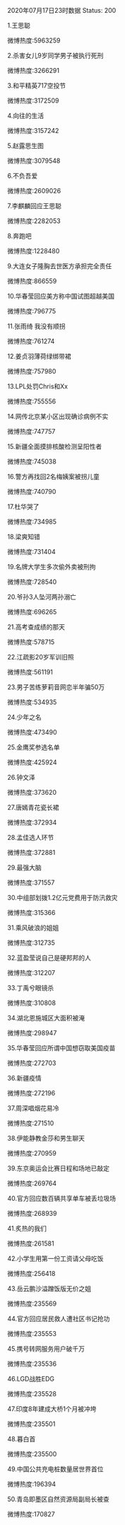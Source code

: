 2020年07月17日23时数据
Status: 200

1.王思聪

微博热度:5963259

2.杀害女儿9岁同学男子被执行死刑

微博热度:3266291

3.和平精英717空投节

微博热度:3172509

4.向往的生活

微博热度:3157242

5.赵露思生图

微博热度:3079548

6.不负吾爱

微博热度:2609026

7.李麒麟回应王思聪

微博热度:2282053

8.奔跑吧

微博热度:1228480

9.大连女子隆胸去世医方承担完全责任

微博热度:866559

10.华春莹回应美方称中国试图超越美国

微博热度:796775

11.张雨绮 我没有顺拐

微博热度:761274

12.姜贞羽薄荷绿绑带裙

微博热度:757980

13.LPL处罚Chris和Xx

微博热度:755556

14.网传北京某小区出现确诊病例不实

微博热度:747757

15.新疆全面摸排核酸检测呈阳性者

微博热度:745038

16.警方再找回2名梅姨案被拐儿童

微博热度:740790

17.杜华哭了

微博热度:734985

18.梁爽知错

微博热度:731404

19.名牌大学生多次偷外卖被刑拘

微博热度:728540

20.爷孙3人坠河两孙溺亡

微博热度:696265

21.高考查成绩的那天

微博热度:578715

22.江疏影20岁军训旧照

微博热度:561191

23.男子苦练萝莉音网恋半年骗50万

微博热度:534935

24.少年之名

微博热度:473490

25.金鹰奖参选名单

微博热度:425924

26.钟文泽

微博热度:373620

27.唐嫣青花瓷长裙

微博热度:372934

28.孟佳选人环节

微博热度:372881

29.最强大脑

微博热度:371557

30.中组部划拨1.2亿元党费用于防汛救灾

微博热度:315366

31.乘风破浪的姐姐

微博热度:312735

32.蓝盈莹说自己是硬邦邦的人

微博热度:312207

33.丁禹兮眼镜杀

微博热度:310808

34.湖北恩施城区大面积被淹

微博热度:298947

35.华春莹回应所谓中国想窃取美国疫苗

微博热度:272703

36.新疆疫情

微博热度:272196

37.周深唱烟花易冷

微博热度:271510

38.伊能静教金莎和男生聊天

微博热度:270959

39.东京奥运会比赛日程和场地已敲定

微博热度:269764

40.官方回应数百辆共享单车被丢垃圾场

微博热度:268939

41.炙热的我们

微博热度:261581

42.小学生用第一份工资请父母吃饭

微博热度:256418

43.岳云鹏沙溢蹭饭版无价之姐

微博热度:235569

44.官方回应居民救人遭社区书记抢功

微博热度:235553

45.携号转网服务用户破千万

微博热度:235536

46.LGD战胜EDG

微博热度:235528

47.印度8年建成大桥1个月被冲垮

微博热度:235501

48.暮白首

微博热度:235500

49.中国公共充电桩数量居世界首位

微博热度:196394

50.青岛即墨区自然资源局副局长被查

微博热度:170827

